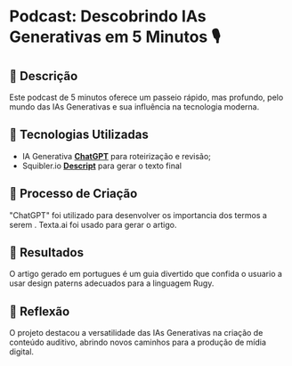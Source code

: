 # Podcast: Descobrindo IAs Generativas em 5 Minutos 🎙️

## 📒 Descrição
Este podcast de 5 minutos oferece um passeio rápido, mas profundo, pelo mundo das IAs Generativas e sua influência na tecnologia moderna.

## 🤖 Tecnologias Utilizadas
- IA Generativa **[ChatGPT](https://chat.openai.com)** para roteirização e revisão;
- Squibler.io **[Descript](https://www.squibler.io)** para gerar o texto final

## 🧐 Processo de Criação
"ChatGPT" foi utilizado para desenvolver os  importancia dos termos a serem . Texta.ai foi usado para gerar o artigo.

## 🚀 Resultados
O artigo gerado em portugues é um guia divertido que confida o usuario a usar design paterns adecuados para a linguagem Rugy.



## 💭 Reflexão
O projeto destacou a versatilidade das IAs Generativas na criação de conteúdo auditivo, abrindo novos caminhos para a produção de mídia digital.
